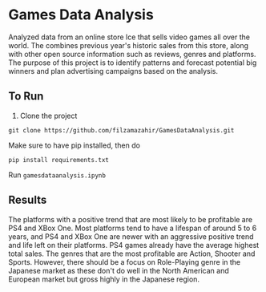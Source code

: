 # Games Data Analysis
Analyzed data from an online store Ice that sells video games all over the world. The combines previous year's historic sales from this store, along with other open source information such as reviews, genres and platforms. The purpose of this project is to identify patterns and forecast potential big winners and plan advertising campaigns based on the analysis.

## To Run

1) Clone the project
```
git clone https://github.com/filzamazahir/GamesDataAnalysis.git
```
Make sure to have pip installed, then do 
```
pip install requirements.txt
```
Run ```gamesdataanalysis.ipynb```

## Results
The platforms with a positive trend that are most likely to be profitable are PS4 and XBox One. Most platforms tend to have a lifespan of around 5 to 6 years, and PS4 and XBox One are newer with an aggressive positive trend and life left on their platforms. PS4 games already have the average highest total sales. The genres that are the most profitable are Action, Shooter and Sports. However, there should be a focus on Role-Playing genre in the Japanese market as these don't do well in the North American and European market but gross highly in the Japanese region.
